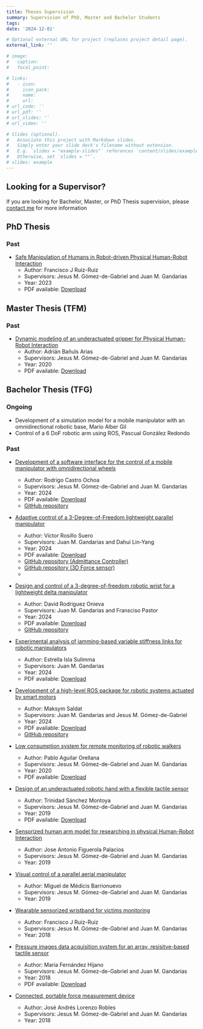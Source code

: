 ```yaml
---
title: Theses Supervision
summary: Supervision of PhD, Master and Bachelor Students
tags:
date: '2024-12-01'

# Optional external URL for project (replaces project detail page).
external_link: ''

# image:
#   caption: 
#   focal_point: 

# links:
#   - icon: 
#     icon_pack: 
#     name: 
#     url: 
# url_code: ''
# url_pdf: ''
# url_slides: ''
# url_video: ''

# Slides (optional).
#   Associate this project with Markdown slides.
#   Simply enter your slide deck's filename without extension.
#   E.g. `slides = "example-slides"` references `content/slides/example-slides.md`.
#   Otherwise, set `slides = ""`.
# slides: example
---
```

## Looking for a Supervisor?

If you are looking for Bachelor, Master, or PhD Thesis supervision, please [contact me](/#contact) for more information

## PhD Thesis

### Past

- [Safe Manipulation of Humans in Robot-driven Physical Human-Robot Interaction](https://riuma.uma.es/xmlui/handle/10630/30776) 
  - Author: Francisco J Ruiz-Ruiz
  - Supervisors: Jesus M. Gómez-de-Gabriel and Juan M. Gandarias
  - Year: 2023
  - PDF available: [Download](theses/PhD_FranciscoRuiz.pdf)

## Master Thesis (TFM)

### Past

- [Dynamic modeling of an underactuated gripper for Physical Human-Robot Interaction](https://jabega.uma.es/permalink/34CBUA_UMA/1o1oa5r/alma991010856716204986)
  - Author: Adrián Bañuls Arias
  - Supervisors: Jesus M. Gómez-de-Gabriel and Juan M. Gandarias
  - Year: 2020
  - PDF available: [Download](theses/TFM_AdrianBanuls.pdf)

## Bachelor Thesis (TFG)

### Ongoing

- Development of a simulation model for a mobile manipulator with an omnidirectional robotic base, Mario Alber Gil
- Control of a 6 DoF robotic arm using ROS, Pascual González Redondo

### Past

- [Development of a software interface for the control of a mobile manipulator with omnidirectional wheels]()
  - Author: Rodrigo Castro Ochoa
  - Supervisors: Jesus M. Gómez-de-Gabriel and Juan M. Gandarias
  - Year: 2024
  - PDF available: [Download](theses/TFG_RodrigoCastro.pdf)
  - [GitHub repository](https://github.com/TaISLab/Rafi) 

- [Adaptive control of a 3-Degree-of-Freedom lightweight parallel manipulator]()
  - Author: Víctor Rosillo Suero
  - Supervisors: Juan M. Gandarias and Dahui Lin-Yang
  - Year: 2024
  - PDF available: [Download](theses/TFG_VictorRosillo.pdf)
  - [GitHub repository (Admittance Controller)](https://github.com/Robotics-Mechatronics-UMA/admittance_controller) 
  - [GitHub repository (3D Force sensor)](https://github.com/Robotics-Mechatronics-UMA/force_sensor_3D) 
  - 
- [Design and control of a 3-degree-of-freedom robotic wrist for a lightweight delta manipulator]()
  - Author: David Rodriguez Onieva
  - Supervisors: Juan M. Gandarias and Fransciso Pastor
  - Year: 2024
  - PDF available: [Download](theses/TFG_DavidRodriguez.pdf)
  - [GitHub repository](https://github.com/Robotics-Mechatronics-UMA/spherical_wrist_delta)
  
- [Experimental analysis of jamming-based variable stiffness links for robotic manipulators]()
  - Author: Estrella Isla Sulimma
  - Supervisors: Juan M. Gandarias
  - Year: 2024
  - PDF available: [Download](theses/TFG_EstrellaIsla.pdf)
  <!-- - [GitHub repository](https://github.com/TaISLab/dynamixel_ros_library) -->

- [Development of a high-level ROS package for robotic systems actuated by smart motors]()
  - Author: Maksym Saldat
  - Supervisors: Juan M. Gandarias and Jesus M. Gómez-de-Gabriel
  - Year: 2024
  - PDF available: [Download](theses/TFG_Maksym_Saldat.pdf)
  - [GitHub repository](https://github.com/TaISLab/dynamixel_ros_library)
  
- [Low consumption system for remote monitoring of robotic walkers](https://jabega.uma.es/permalink/34CBUA_UMA/1o1oa5r/alma991010883604704986)
  - Author: Pablo Aguilar Orellana
  - Supervisors: Jesus M. Gómez-de-Gabriel and Juan M. Gandarias
  - Year: 2020
  - PDF available: [Download](theses/TFG_PabloAguilar.pdf)

- [Design of an underactuated robotic hand with a flexible tactile sensor](https://jabega.uma.es/permalink/34CBUA_UMA/1o1oa5r/alma991010696019004986)
  - Author: Trinidad Sánchez Montoya
  - Supervisors: Jesus M. Gómez-de-Gabriel and Juan M. Gandarias
  - Year: 2019
  - PDF available: [Download](theses/TFG_TrinidadSanchez.pdf)

- [Sensorized human arm model for researching in physical Human-Robot Interaction](https://jabega.uma.es/permalink/34CBUA_UMA/1o1oa5r/alma991010711518404986)
  - Author: Jose Antonio Figuerola Palacios
  - Supervisors: Jesus M. Gómez-de-Gabriel and Juan M. Gandarias
  - Year: 2019
  <!-- - PDF available: [Download](theses/Fran_phdThesis.pdf) -->

- [Visual control of a parallel aerial manipulator](https://jabega.uma.es/permalink/34CBUA_UMA/1o1oa5r/alma991010659209504986)
  - Author: Miguel de Médicis Barrionuevo
  - Supervisors: Jesus M. Gómez-de-Gabriel and Juan M. Gandarias
  - Year: 2019
  <!-- - PDF available: [Download](theses/Fran_phdThesis.pdf) -->

- [Wearable sensorized wristband for victims monitoring](https://jabega.uma.es/permalink/34CBUA_UMA/1o1oa5r/alma991005521419704986)
  - Author: Francisco J Ruiz-Ruiz
  - Supervisors: Jesus M. Gómez-de-Gabriel and Juan M. Gandarias
  - Year: 2018
  <!-- - PDF available: [Download](theses/Fran_phdThesis.pdf) -->

- [Pressure images data acquisition system for an array, resisitve-based tactile sensor](https://jabega.uma.es/permalink/34CBUA_UMA/1o1oa5r/alma991010656392804986) 
  - Author: Maria Fernández Hijano
  - Supervisors: Jesus M. Gómez-de-Gabriel and Juan M. Gandarias
  - Year: 2018
  - PDF available: [Download](theses/TFG_MariaFernandez.pdf)

- [Connected, portable force measurement device](https://jabega.uma.es/permalink/34CBUA_UMA/1o1oa5r/alma991010656383004986)
  - Author: José Andrés Lorenzo Robles
  - Supervisors: Jesus M. Gómez-de-Gabriel and Juan M. Gandarias
  - Year: 2018
  <!-- - PDF available:   -->